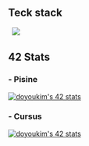 ## Teck stack

<p>
  &nbsp  
  <img src="https://img.shields.io/badge/C-A8B9CC?style=flat-square&logo=C&logoColor=white"/></a>&nbsp 
</p>

## 42 Stats
### - Pisine
[![doyoukim's 42 stats](https://badge42.coday.fr/api/v2/clv9i8re31427201p46hymd8fu/stats?cursusId=9&coalitionId=piscine)](https://github.com/Coday-meric/badge42)

### - Cursus
[![doyoukim's 42 stats](https://badge42.coday.fr/api/v2/clv9i8re31427201p46hymd8fu/stats?cursusId=21&coalitionId=454)](https://github.com/Coday-meric/badge42)
